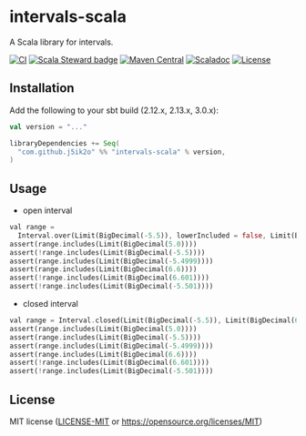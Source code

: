 # intervals-scala

A Scala library for intervals.

[![CI](https://github.com/j5ik2o/intervals-scala/workflows/CI/badge.svg)](https://github.com/j5ik2o/intervals-scala/actions?query=workflow%3ACI)
[![Scala Steward badge](https://img.shields.io/badge/Scala_Steward-helping-blue.svg?style=flat&logo=data:image/png;base64,iVBORw0KGgoAAAANSUhEUgAAAA4AAAAQCAMAAAARSr4IAAAAVFBMVEUAAACHjojlOy5NWlrKzcYRKjGFjIbp293YycuLa3pYY2LSqql4f3pCUFTgSjNodYRmcXUsPD/NTTbjRS+2jomhgnzNc223cGvZS0HaSD0XLjbaSjElhIr+AAAAAXRSTlMAQObYZgAAAHlJREFUCNdNyosOwyAIhWHAQS1Vt7a77/3fcxxdmv0xwmckutAR1nkm4ggbyEcg/wWmlGLDAA3oL50xi6fk5ffZ3E2E3QfZDCcCN2YtbEWZt+Drc6u6rlqv7Uk0LdKqqr5rk2UCRXOk0vmQKGfc94nOJyQjouF9H/wCc9gECEYfONoAAAAASUVORK5CYII=)](https://scala-steward.org)
[![Maven Central](https://maven-badges.herokuapp.com/maven-central/com.github.j5ik2o/intervals-scala_2.13/badge.svg)](https://maven-badges.herokuapp.com/maven-central/com.github.j5ik2o/intervals-scala_2.13)
[![Scaladoc](http://javadoc-badge.appspot.com/com.github.j5ik2o/intervals-scala_2.13.svg?label=scaladoc)](http://javadoc-badge.appspot.com/com.github.j5ik2o/intervals-scala_2.13/com/github/j5ik2o/akka/persistence/dynamodb/index.html?javadocio=true)
[![License](https://img.shields.io/badge/License-Apache%202.0-blue.svg)](https://opensource.org/licenses/Apache-2.0)

## Installation

Add the following to your sbt build (2.12.x, 2.13.x, 3.0.x):

```scala
val version = "..."

libraryDependencies += Seq(
  "com.github.j5ik2o" %% "intervals-scala" % version,
)
```

## Usage

- open interval

```rust
val range = 
  Interval.over(Limit(BigDecimal(-5.5)), lowerIncluded = false, Limit(BigDecimal(6.6)), upperIncluded = true)
assert(range.includes(Limit(BigDecimal(5.0))))
assert(!range.includes(Limit(BigDecimal(-5.5))))
assert(range.includes(Limit(BigDecimal(-5.4999))))
assert(range.includes(Limit(BigDecimal(6.6))))
assert(!range.includes(Limit(BigDecimal(6.601))))
assert(!range.includes(Limit(BigDecimal(-5.501))))
```

- closed interval

```rust
val range = Interval.closed(Limit(BigDecimal(-5.5)), Limit(BigDecimal(6.6)))
assert(range.includes(Limit(BigDecimal(5.0))))
assert(range.includes(Limit(BigDecimal(-5.5))))
assert(range.includes(Limit(BigDecimal(-5.4999))))
assert(range.includes(Limit(BigDecimal(6.6))))
assert(!range.includes(Limit(BigDecimal(6.601))))
assert(!range.includes(Limit(BigDecimal(-5.501))))
```



## License

MIT license ([LICENSE-MIT](LICENSE-MIT) or https://opensource.org/licenses/MIT)
